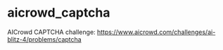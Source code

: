 # aicrowd_captcha
AICrowd CAPTCHA challenge: https://www.aicrowd.com/challenges/ai-blitz-4/problems/captcha
